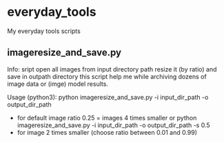 # everyday_tools
My everyday tools scripts

## imageresize_and_save.py

  Info: 
  sript open all images from input directory path resize it (by ratio) and save in outpath directory
  this script help me while archiving dozens of image data or (imge) model results. 

  Usage (python3):
  python imageresize_and_save.py -i input_dir_path -o output_dir_path
  - for default image ratio 0.25 = images 4 times smaller
  or
  python imageresize_and_save.py -i input_dir_path -o output_dir_path -s 0.5
  - for image 2 times smaller (choose ratio between 0.01 and 0.99)
  
  

